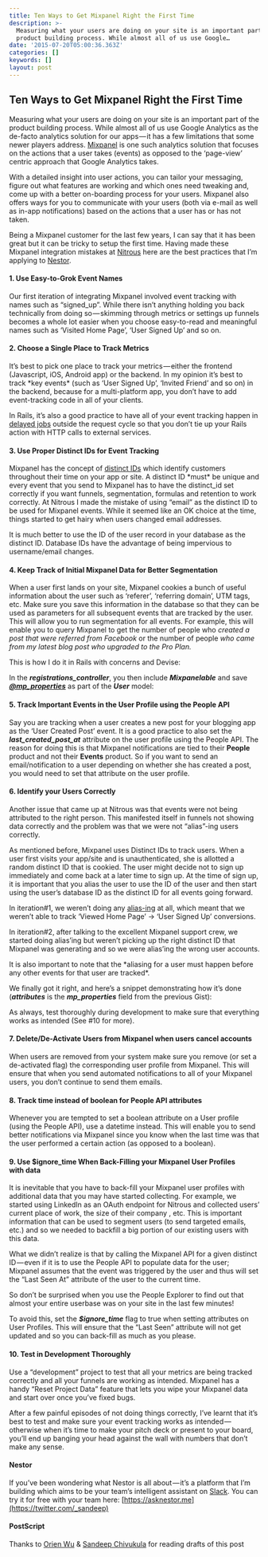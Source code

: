 ```yaml
---
title: Ten Ways to Get Mixpanel Right the First Time
description: >-
  Measuring what your users are doing on your site is an important part of the
  product building process. While almost all of us use Google…
date: '2015-07-20T05:00:36.363Z'
categories: []
keywords: []
layout: post
---
```


## Ten Ways to Get Mixpanel Right the First Time

Measuring what your users are doing on your site is an important part of the product building process. While almost all of us use Google Analytics as the de-facto analytics solution for our apps — it has a few limitations that some newer players address. [Mixpanel](https://mixpanel.com) is one such analytics solution that focuses on the actions that a user takes (events) as opposed to the ‘page-view’ centric approach that Google Analytics takes.

With a detailed insight into user actions, you can tailor your messaging, figure out what features are working and which ones need tweaking and, come up with a better on-boarding process for your users. Mixpanel also offers ways for you to communicate with your users (both via e-mail as well as in-app notifications) based on the actions that a user has or has not taken.

Being a Mixpanel customer for the last few years, I can say that it has been great but it can be tricky to setup the first time. Having made these Mixpanel integration mistakes at [Nitrous](https://nitrous.io) here are the best practices that I’m applying to [Nestor](https://asknestor.me).

#### 1\. Use Easy-to-Grok Event Names

Our first iteration of integrating Mixpanel involved event tracking with names such as “signed\_up”. While there isn’t anything holding you back technically from doing so — skimming through metrics or settings up funnels becomes a whole lot easier when you choose easy-to-read and meaningful names such as ‘Visited Home Page’, ‘User Signed Up’ and so on.

#### 2\. Choose a Single Place to Track Metrics

It’s best to pick one place to track your metrics — either the frontend (Javascript, iOS, Android app) or the backend. In my opinion it’s best to track \*key events\* (such as ‘User Signed Up’, ‘Invited Friend’ and so on) in the backend, because for a multi-platform app, you don’t have to add event-tracking code in all of your clients.

In Rails, it’s also a good practice to have all of your event tracking happen in [delayed jobs](https://github.com/collectiveidea/delayed_job) outside the request cycle so that you don’t tie up your Rails action with HTTP calls to external services.

#### 3\. Use Proper Distinct IDs for Event Tracking

Mixpanel has the concept of [distinct IDs](https://mixpanel.com/help/questions/articles/what-is-distinctid) which identify customers throughout their time on your app or site. A distinct ID \*must\* be unique and every event that you send to Mixpanel has to have the distinct\_id set correctly if you want funnels, segmentation, formulas and retention to work correctly. At Nitrous I made the mistake of using “email” as the distinct ID to be used for Mixpanel events. While it seemed like an OK choice at the time, things started to get hairy when users changed email addresses.

It is much better to use the ID of the user record in your database as the distinct ID. Database IDs have the advantage of being impervious to username/email changes.

#### 4\. Keep Track of Initial Mixpanel Data for Better Segmentation

When a user first lands on your site, Mixpanel cookies a bunch of useful information about the user such as ‘referer’, ‘referring domain’, UTM tags, etc. Make sure you save this information in the database so that they can be used as parameters for all subsequent events that are tracked by the user. This will allow you to run segmentation for all events. For example, this will enable you to query Mixpanel to get the number of people who _created a post that were referred from Facebook_ or the number of people _who came from my latest blog post who upgraded to the Pro Plan._

This is how I do it in Rails with concerns and Devise:

In the **_registrations\_controller_**, you then include **_Mixpanelable_** and save [**_@mp\_properties_**](http://twitter.com/mp_properties "Twitter profile for @mp_properties") as part of the **_User_** model:

#### 5\. Track Important Events in the User Profile using the People API

Say you are tracking when a user creates a new post for your blogging app as the ‘User Created Post’ event. It is a good practice to also set the **_last\_created\_post\_at_** attribute on the user profile using the People API. The reason for doing this is that Mixpanel notifications are tied to their **People** product and not their **Events** product. So if you want to send an email/notification to a user depending on whether she has created a post, you would need to set that attribute on the user profile.

#### **6\. Identify your Users Correctly**

Another issue that came up at Nitrous was that events were not being attributed to the right person. This manifested itself in funnels not showing data correctly and the problem was that we were not “alias”-ing users correctly.

As mentioned before, Mixpanel uses Distinct IDs to track users. When a user first visits your app/site and is unauthenticated, she is allotted a random distinct ID that is cookied. The user might decide not to sign up immediately and come back at a later time to sign up. At the time of sign up, it is important that you alias the user to use the ID of the user and then start using the user’s database ID as the distinct ID for all events going forward.

In iteration#1, we weren’t doing any [alias-ing](https://mixpanel.com/docs/integration-libraries/using-mixpanel-alias) at all, which meant that we weren’t able to track ‘Viewed Home Page’ -> ‘User Signed Up’ conversions.

In iteration#2, after talking to the excellent Mixpanel support crew, we started doing alias’ing but weren’t picking up the right distinct ID that Mixpanel was generating and so we were alias’ing the wrong user accounts.

It is also important to note that the \*aliasing for a user must happen before any other events for that user are tracked\*.

We finally got it right, and here’s a snippet demonstrating how it’s done (**_attributes_** is the **_mp\_properties_** field from the previous Gist):

As always, test thoroughly during development to make sure that everything works as intended (See #10 for more).

#### 7\. Delete/De-Activate Users from Mixpanel when users cancel accounts

When users are removed from your system make sure you remove (or set a de-activated flag) the corresponding user profile from Mixpanel. This will ensure that when you send automated notifications to all of your Mixpanel users, you don’t continue to send them emails.

#### 8\. Track time instead of boolean for People API attributes

Whenever you are tempted to set a boolean attribute on a User profile (using the People API), use a datetime instead. This will enable you to send better notifications via Mixpanel since you know when the last time was that the user performed a certain action (as opposed to a boolean).

#### **9\. Use $ignore\_time When Back-Filling your Mixpanel User Profiles with data**

It is inevitable that you have to back-fill your Mixpanel user profiles with additional data that you may have started collecting. For example, we started using LinkedIn as an OAuth endpoint for Nitrous and collected users’ current place of work, the size of their company , etc. This is important information that can be used to segment users (to send targeted emails, etc.) and so we needed to backfill a big portion of our existing users with this data.

What we didn’t realize is that by calling the Mixpanel API for a given distinct ID — even if it is to use the People API to populate data for the user; Mixpanel assumes that the event was triggered by the user and thus will set the “Last Seen At” attribute of the user to the current time.

So don’t be surprised when you use the People Explorer to find out that almost your entire userbase was on your site in the last few minutes!

To avoid this, set the **_$ignore\_time_** flag to true when setting attributes on User Profiles. This will ensure that the “Last Seen” attribute will not get updated and so you can back-fill as much as you please.

#### 10\. Test in Development Thoroughly

Use a “development” project to test that all your metrics are being tracked correctly and all your funnels are working as intended. Mixpanel has a handy “Reset Project Data” feature that lets you wipe your Mixpanel data and start over once you’ve fixed bugs.

After a few painful episodes of not doing things correctly, I’ve learnt that it’s best to test and make sure your event tracking works as intended — otherwise when it’s time to make your pitch deck or present to your board, you’ll end up banging your head against the wall with numbers that don’t make any sense.

#### Nestor

If you’ve been wondering what Nestor is all about — it’s a platform that I’m building which aims to be your team’s intelligent assistant on [Slack](https://slack.com). You can try it for free with your team here: [https://asknestor.me](https://twitter.com/_sandeep)

#### PostScript

Thanks to [Orien Wu](https://twitter.com/orienwu) & [Sandeep Chivukula](https://twitter.com/_sandeep) for reading drafts of this post
